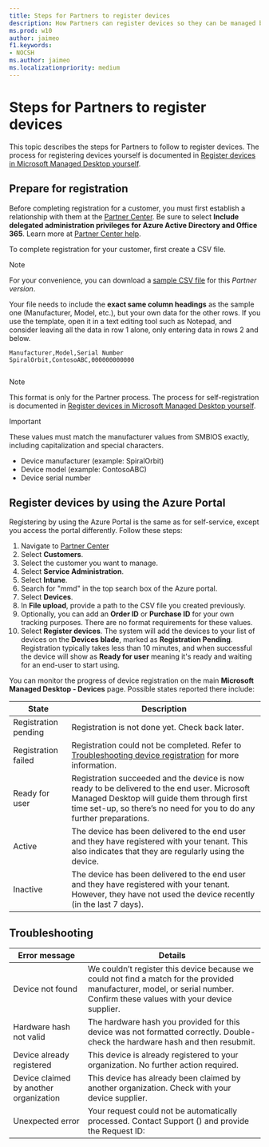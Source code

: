 ```yaml
---
title: Steps for Partners to register devices
description: How Partners can register devices so they can be managed by Microsoft Managed Desktop
ms.prod: w10
author: jaimeo
f1.keywords:
- NOCSH
ms.author: jaimeo
ms.localizationpriority: medium
---
```


# Steps for Partners to register devices


This topic describes the steps for Partners to follow to register devices. The process for registering devices yourself is documented in [Register devices in Microsoft Managed Desktop yourself](register-devices-self.md).



## Prepare for registration 
Before completing registration for a customer, you must first establish a relationship with them at the [Partner Center](https://partner.microsoft.com/dashboard). Be sure to select **Include delegated administration privileges for Azure Active Directory and Office 365**. Learn more at [Partner Center help](https://docs.microsoft.com/partner-center/request-a-relationship-with-a-customer).

To complete registration for your customer, first create a CSV file.

>[!NOTE]
>For your convenience, you can download a [sample CSV file](https://github.com/MicrosoftDocs/microsoft-365-docs/raw/public/microsoft-365/managed-desktop/get-started/downloads/device-registration-sample-self.csv) for this *Partner version*.

Your file needs to include the **exact same column headings** as the sample one (Manufacturer, Model, etc.), but your own data for the other rows. If you use the template, open it in a text editing tool such as Notepad, and consider leaving all the data in row 1 alone, only entering data in rows 2 and below. 
    
  ```
 Manufacturer,Model,Serial Number
  SpiralOrbit,ContosoABC,000000000000
  
  
  ```




>[!NOTE]
>This format is only for the Partner process. The process for self-registration is documented in [Register devices in Microsoft Managed Desktop yourself](register-devices-self.md).

>[!IMPORTANT]
>These values must match the manufacturer values from SMBIOS exactly, including capitalization and special characters. 

- Device manufacturer (example: SpiralOrbit) 
- Device model (example: ContosoABC)
- Device serial number

## Register devices by using the Azure Portal

Registering by using the Azure Portal is the same as for self-service, except you access the portal differently. Follow these steps:

1. Navigate to [Partner Center](https://partner.microsoft.com/dashboard)
2. Select **Customers**.
3. Select the customer you want to manage.
4. Select **Service Administration**.
5. Select **Intune**.
6. Search for "mmd" in the top search box of the Azure portal.
7. Select **Devices**.
8. In **File upload**, provide a path to the CSV file you created previously.
9. Optionally, you can add an **Order ID** or **Purchase ID** for your own tracking purposes. There are no format requirements for these values.
10. Select **Register devices**. The system will add the devices to your list of devices on the **Devices blade**, marked as **Registration Pending**. Registration typically takes less than 10 minutes, and when successful the device will show as **Ready for user** meaning it's ready and waiting for an end-user to start using.


You can monitor the progress of device registration on the main **Microsoft Managed Desktop - Devices** page. Possible states reported there include:

| State | Description |
|---------------|-------------|
| Registration pending | Registration is not done yet. Check back later. |
| Registration failed | Registration could not be completed. Refer to [Troubleshooting device registration](register-devices-self.md#troubleshooting-device-registration) for more information. |
| Ready for user | Registration succeeded and the device is now ready to be delivered to the end user. Microsoft Managed Desktop will guide them through first time set-up, so there’s no need for you to do any further preparations. |
| Active | The device has been delivered to the end user and they have registered with your tenant. This also indicates that they are regularly using the device. |
| Inactive | The device has been delivered to the end user and they have registered with your tenant. However, they have not used the device recently (in the last 7 days).  |



## Troubleshooting

| Error message | Details |
|---------------|-------------|
| Device not found | We couldn’t register this device because we could not find a match for the provided manufacturer, model, or serial number. Confirm these values with your device supplier. |
| Hardware hash not valid | The hardware hash you provided for this device was not formatted correctly. Double-check the hardware hash and then resubmit. |
| Device already registered | This device is already registered to your organization. No further action required. |
| Device claimed by another organization | This device has already been claimed by another organization. Check with your device supplier. |
| Unexpected error | Your request could not be automatically processed. Contact Support (<support link>) and provide the Request ID: <requestId> |
